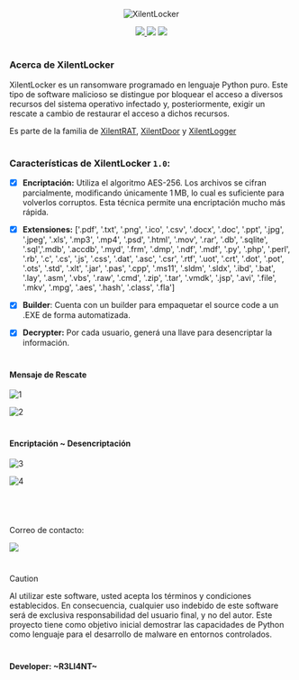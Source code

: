 <p align="center">
  <img src="https://github.com/user-attachments/assets/36d32696-9c65-42f6-af6b-64faf1a7a556" alt="XilentLocker" Logo" />
</p>

<p align="center">
    <a href="https://python.org">
    <img src="https://img.shields.io/badge/Python-3-green.svg">
  </a>
    <img src="https://img.shields.io/badge/Release-1.0-blue.svg">
  </a>
    <img src="https://img.shields.io/badge/Private-%F0%9F%94%92-red.svg">
  </a>
</p>

<h1 align="center"></h1>

### Acerca de XilentLocker

XilentLocker es un ransomware programado en lenguaje Python puro. Este tipo de software malicioso se distingue por bloquear el acceso a diversos recursos del sistema operativo infectado y, posteriormente, exigir un rescate a cambio de restaurar el acceso a dichos recursos. 

Es parte de la familia de <a href="https://github.com/R3LI4NT/XilentRAT">XilentRAT</a>, <a href="https://github.com/R3LI4NT/XilentDoor">XilentDoor</a> y <a href="https://github.com/R3LI4NT/XilentLogger">XilentLogger</a> 

<h1 align="center"></h1>

### Características de XilentLocker `1.0`:

- [x] **Encriptación:** Utiliza el algoritmo AES-256. Los archivos se cifran parcialmente, modificando únicamente 1 MB, lo cual es suficiente para volverlos corruptos. Esta técnica permite una encriptación mucho más rápida.

- [x] **Extensiones:** ['.pdf', '.txt', '.png', '.ico', '.csv', '.docx', '.doc', '.ppt', '.jpg', '.jpeg', '.xls', '.mp3', '.mp4', '.psd', '.html', '.mov', '.rar', '.db', '.sqlite', '.sql','.mdb', '.accdb', '.myd', '.frm', '.dmp', '.ndf', '.mdf', '.py', '.php', '.perl', '.rb', '.c', '.cs', '.js', '.css', '.dat', '.asc', '.csr', '.rtf', '.uot', '.crt', '.dot', '.pot', '.ots', '.std', '.xlt', '.jar', '.pas', '.cpp', '.ms11', '.sldm', '.sldx', '.ibd', '.bat', '.lay', '.asm', '.vbs', '.raw', '.cmd', '.zip', '.tar', '.vmdk', '.jsp', '.avi', '.file', '.mkv', '.mpg', '.aes', '.hash', '.class', '.fla']

- [x] **Builder**: Cuenta con un builder para empaquetar el source code a un .EXE de forma automatizada.

- [x] **Decrypter:** Por cada usuario, generá una llave para desencriptar la información.

<h1 align="center"></h1>

#### Mensaje de Rescate 

![1](https://github.com/user-attachments/assets/bcc81705-0132-4547-9b1d-1bc0d8194cbd)

![2](https://github.com/user-attachments/assets/911b5e0a-5fc5-460e-8ac3-bfc4625c3e76)

<h1 align="center"></h1>

#### Encriptación ~ Desencriptación

![3](https://github.com/user-attachments/assets/8d5fa73c-ff3c-4e3b-ab51-25e5b6a21d06)

![4](https://github.com/user-attachments/assets/9a5ff36a-0a95-4ada-92b4-f1cc618757fd)

</br>

<h1 align="center"></h1>

Correo de contacto:

<img src="https://img.shields.io/badge/r3li4nt.contact@keemail.me-D14836?style=for-the-badge&logo=gmail&logoColor=white" />

<h1 align="center"></h1>

> [!CAUTION]
> Al utilizar este software, usted acepta los términos y condiciones establecidos. En consecuencia, cualquier uso indebido de este software será de exclusiva responsabilidad del usuario final, y no del autor. Este proyecto tiene como objetivo inicial demostrar las capacidades de Python como lenguaje para el desarrollo de malware en entornos controlados. 

<h1 align="center"></h1>

#### Developer: ~R3LI4NT~

